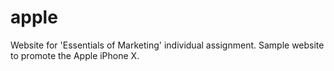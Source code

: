# apple
Website for 'Essentials of Marketing' individual assignment. Sample website to promote the Apple iPhone X.
